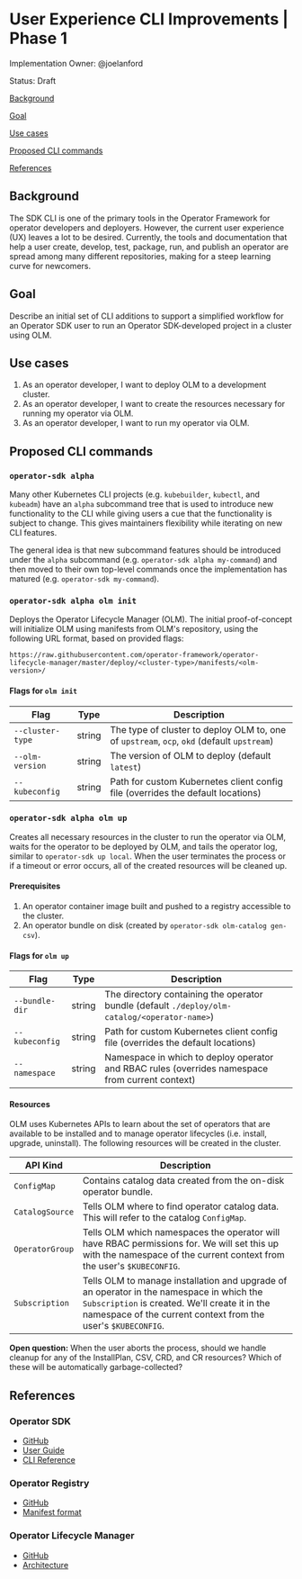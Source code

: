 # User Experience CLI Improvements | Phase 1

Implementation Owner: @joelanford

Status: Draft

[Background](#Background)

[Goal](#Goal)

[Use cases](#Use_cases)

[Proposed CLI commands](#Proposed_CLI_commands)

[References](#References)

## Background

The SDK CLI is one of the primary tools in the Operator Framework for operator developers and
deployers. However, the current user experience (UX) leaves a lot to be desired. Currently, the
tools and documentation that help a user create, develop, test, package, run, and publish an
operator are spread among many different repositories, making for a steep learning curve for 
newcomers.

## Goal

Describe an initial set of CLI additions to support a simplified workflow for an Operator SDK user to run an Operator SDK-developed project in a cluster using OLM.


## Use cases

1. As an operator developer, I want to deploy OLM to a development cluster.
2. As an operator developer, I want to create the resources necessary for running my operator via OLM.
3. As an operator developer, I want to run my operator via OLM.

## Proposed CLI commands

### `operator-sdk alpha`

Many other Kubernetes CLI projects (e.g. `kubebuilder`, `kubectl`, and `kubeadm`) have an `alpha` subcommand tree that is used to introduce new functionality to the CLI while giving users a cue that the functionality is subject to change. This gives maintainers flexibility while iterating on new CLI features.

The general idea is that new subcommand features should be introduced under the `alpha` subcommand (e.g. `operator-sdk alpha my-command`) and then moved to their own top-level commands once the implementation has matured (e.g. `operator-sdk my-command`).

### `operator-sdk alpha olm init`

Deploys the Operator Lifecycle Manager (OLM). The initial proof-of-concept will initialize OLM using manifests from OLM's repository, using the following URL format, based on provided flags:

`https://raw.githubusercontent.com/operator-framework/operator-lifecycle-manager/master/deploy/<cluster-type>/manifests/<olm-version>/`

#### Flags for `olm init`

| Flag             | Type   | Description                                                                                     |
|------------------|--------|-------------------------------------------------------------------------------------------------|
| `--cluster-type` | string | The type of cluster to deploy OLM to, one of `upstream`, `ocp`, `okd` (default `upstream`)      |
| `--olm-version`  | string | The version of OLM to deploy (default `latest`)                                                 |
| `--kubeconfig`   | string | Path for custom Kubernetes client config file (overrides the default locations)                 |

### `operator-sdk alpha olm up`

Creates all necessary resources in the cluster to run the operator via OLM, waits for the operator to be deployed by OLM, and tails the operator log, similar to `operator-sdk up local`. When the user terminates the process or if a timeout or error occurs, all of the created resources will be cleaned up.

#### Prerequisites

1. An operator container image built and pushed to a registry accessible to the cluster.
2. An operator bundle on disk (created by `operator-sdk olm-catalog gen-csv`).

#### Flags for `olm up`

| Flag           | Type   | Description                                                                                     |
|----------------|--------|-------------------------------------------------------------------------------------------------|
| `--bundle-dir` | string | The directory containing the operator bundle (default `./deploy/olm-catalog/<operator-name>`)   |
| `--kubeconfig` | string | Path for custom Kubernetes client config file (overrides the default locations)                 |
| `--namespace`  | string | Namespace in which to deploy operator and RBAC rules (overrides namespace from current context) |

#### Resources

OLM uses Kubernetes APIs to learn about the set of operators that are available to be installed and to manage operator lifecycles (i.e. install, upgrade, uninstall). The following resources will be created in the cluster.

| API Kind        | Description  |
|-----------------|--------------|
| `ConfigMap`     | Contains catalog data created from the on-disk operator bundle. |
| `CatalogSource` | Tells OLM where to find operator catalog data. This will refer to the catalog `ConfigMap`. |
| `OperatorGroup` | Tells OLM which namespaces the operator will have RBAC permissions for. We will set this up with the namespace of the current context from the user's `$KUBECONFIG`. |
| `Subscription`  | Tells OLM to manage installation and upgrade of an operator in the namespace in which the `Subscription` is created. We'll create it in the namespace of the current context from the user's `$KUBECONFIG`. |

**Open question:** When the user aborts the process, should we handle cleanup for any of the InstallPlan, CSV, CRD, and CR resources? Which of these will be automatically garbage-collected?

## References

### Operator SDK

* [GitHub][osdk_github]
* [User Guide][osdk_user_guide]
* [CLI Reference][osdk_cli]

### Operator Registry

* [GitHub][registry_github]
* [Manifest format][registry_manifest_format]

### Operator Lifecycle Manager

* [GitHub][olm_github]
* [Architecture][olm_arch]

[osdk_github]: https://github.com/operator-framework/operator-sdk
[osdk_user_guide]: https://github.com/operator-framework/operator-sdk/blob/master/doc/user-guide.md
[osdk_cli]: https://github.com/operator-framework/operator-sdk/blob/master/doc/sdk-cli-reference.md


[registry_github]: https://github.com/operator-framework/operator-registry
[registry_manifest_format]: https://github.com/operator-framework/operator-registry#manifest-format

[olm_github]: https://github.com/operator-framework/operator-lifecycle-manager
[olm_arch]: https://github.com/operator-framework/operator-lifecycle-manager/blob/master/Documentation/design/architecture.md

